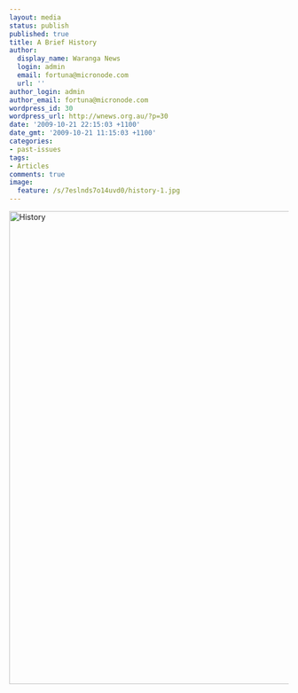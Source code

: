 ```yaml
---
layout: media
status: publish
published: true
title: A Brief History
author:
  display_name: Waranga News
  login: admin
  email: fortuna@micronode.com
  url: ''
author_login: admin
author_email: fortuna@micronode.com
wordpress_id: 30
wordpress_url: http://wnews.org.au/?p=30
date: '2009-10-21 22:15:03 +1100'
date_gmt: '2009-10-21 11:15:03 +1100'
categories:
- past-issues
tags:
- Articles
comments: true
image:
  feature: /s/7eslnds7o14uvd0/history-1.jpg
---
```


<a href="{{ site.url }}/images/2009/10/history-1.jpg"><img class="alignnone size-full wp-image-31" style="border: 0pt none;" title="History" src="{{ site.url }}/images/2009/10/history-1.jpg" alt="History" width="568" height="853" /></a>
